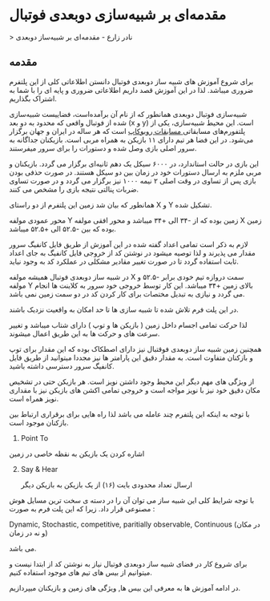 # مقدمه‌ای بر شبیه‌سازی دوبعدی فوتبال

<div id="71789765072"><script type="text/JavaScript" src="https://www.aparat.com/embed/RwxX5?data[rnddiv]=19343730715&data[responsive]=yes"></script></div>
> نادر زارع - مقدمه‌ای بر شبیه‌ساز دوبعدی


## مقدمه‌

برای شروع آموزش های شبیه ساز دوبعدی فوتبال دانستن اطلاعاتی کلی از این پلتفرم ضروری میباشد. لذا در این آموزش قصد داریم اطلاعاتی ضروری و پایه ای را با شما به اشتراک بگذاریم.

شبیه‌سازی فوتبال دوبعدی همانطور که از نام آن برآمده‌است، فضاییست شبیه‌سازی شده از فوتبال واقعی که محدود به دو بعد (x و y) است. این محیط شبیه‌سازی، یکی از پلتفورم‌های مسابقاتی[ مسابقات روبوکاپ](https://www.robocup.org) است که هر ساله در ایران و جهان برگزار می‌شود. در این فضا هر تیم دارای ۱۱ بازیکن به همراه مربی است. بازیکنان جداگانه به سرور اصلی بازی وصل شده و دستورات را برای سرور میفرستند.

این بازی در حالت استاندارد، در ۶۰۰۰ سیکل یک دهم ثانیه‌ای برگزار می گردد. بازیکنان و مربی ملزم به ارسال دستورات خود در زمان بین دو سیکل هستند. در صورت حذفی بودن بازی پس از تساوی در وقت اصلی ۲ نیمه ۱۰۰۰ نیز برگزار می گردد و در صورت تساوی ضربات پنالتی نتیجه بازی را مشخص می کنند.

همانطور که بیان شد زمین این پلتفرم از دو راستای X و Y تشکیل شده. 

محور عمودی مولفه Y زمین بوده که از -۳۴ الی +۳۴ میباشد و محور افقی مولفه X زمین بوده که بین -۵۲.۵ الی +۵۲.۵ میباشد.

لازم به ذکر است تمامی اعداد گفته شده در این آموزش از طریق فایل کانفیگ سرور مقدار می پذیرند و لذا توصیه میشود در نوشتن کد از خروجی فایل کانفیگ به جای اعداد ثابت استفاده گردد تا در صورت تغییر مقادیر مشکلی در عملکرد کد به وجود نیاید.

در شبیه ساز دوبعدی فوتبال همیشه مولفه X سمت دروازه تیم خودی برابر -۵۲.۵ و مولفه Y بالای زمین +۳۴ میباشد. این کار توسط خروجی خود سرور به کلاینت ها انجام می گردد و نیازی به تبدیل مختصات برای کار کردن کد در دو سمت زمین نمی باشد.

در این پلت فرم تلاش شده تا شبیه سازی ها تا حد امکان به واقعیت نزدیک باشند.

لذا حرکت تمامی اجسام داخل زمین ( بازیکن ها و توپ ) دارای شتاب میباشد و تغییر سرعت های و حرکت ها به این طریق اعمال میشوند.

همچنین زمین شبیه ساز دوبعدی فوقتبال نیز دارای اصطکاک بوده که این مقدار برای توپ و بازکنان متفاوت است. به مقدار دقیق این پارامتر ها نیز مجددا میتوانید از طریق فایل کانفیگ سرور دسترسی داشته باشید.

از ویژگی های مهم دیگر این محیط وجود داشتن نویز است. هر بازیکن حتی در تشخیص مکان دقیق خود نیز با نویز مواجه است و خروجی تمامی اکشن های بازیکن نیز با مقداری نویز همراه است.

با توجه به اینکه این پلتفرم چند عامله می باشد لذا راه هایی برای برقراری ارتباط بین بازکنان موجود است.

1.  Point To 

   اشاره کردن یک بازیکن به نقظه خاصی در زمین

2. Say & Hear

   ارسال تعداد محدودی بایت (۱۶) از یک بازیکن به بازیکن دیگر

با توجه شرایط کلی این شبیه ساز می توان آن را در دسته ی سخت ترین مسايل هوش مصنوعی قرار داد. زیرا که این پلت فرم به صورت : 

Dynamic, Stochastic, competitive, paritially observable, Continuous (در مکان و نه در زمان)

می باشد.

برای شروع کار در فضای شبیه ساز دوبعدی فوتبال نیاز به نوشتن کد از ابتدا نیست و میتوانیم از بیس های تیم های موجود استفاده کنیم.

در ادامه آموزش ها به معرفی این بیس ها, ویژگی های زمین و بازیکنان میپردازیم.



